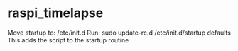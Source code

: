 # raspi_timelapse

Move startup to: /etc/init.d
Run: sudo update-rc.d /etc/init.d/startup defaults
This adds the script to the startup routine
